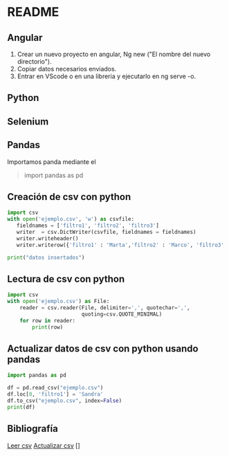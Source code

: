 # README

## Angular

 1. Crear un nuevo proyecto en angular, Ng new ("El nombre del nuevo directorio").
 2. Copiar datos necesarios enviados.
 3. Entrar en VScode o en una libreria y ejecutarlo en ng serve -o.

## Python

## Selenium

## Pandas
Importamos panda mediante el 
>import pandas as pd

## Creación de csv con python
```python
import csv 
with open('ejemplo.csv', 'w') as csvfile:
   fieldnames = ['filtro1', 'filtro2', 'filtro3']
   writer  = csv.DictWriter(csvfile, fieldnames = fieldnames)
   writer.writeheader()
   writer.writerow({'filtro1' : 'Marta','filtro2' : 'Marco', 'filtro3' : 'Marso'})

print("datos insertados")
```

## Lectura de csv con python
```python
import csv
with open('ejemplo.csv') as File:
    reader = csv.reader(File, delimiter=',', quotechar=',',
                        quoting=csv.QUOTE_MINIMAL)
    for row in reader:
        print(row)
```

## Actualizar datos de csv con python usando pandas

```python
import pandas as pd 

df = pd.read_csv("ejemplo.csv") 
df.loc[0, 'filtro1'] = 'Sandra'
df.to_csv("ejemplo.csv", index=False) 
print(df)
```



## Bibliografía
[Leer csv](https://pharos.sh/leer-y-escribir-archivos-csv-en-python-con-pandas/)
[Actualizar csv](https://es.acervolima.com/actualizar-el-valor-de-la-columna-de-csv-en-python/)
[]

